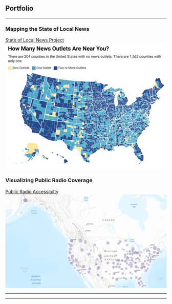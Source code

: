 ## Portfolio

---

### Mapping the State of Local News 

[State of Local News Project](https://localnewsinitiative.northwestern.edu/projects/state-of-local-news/2023/)
<img src="images/MIp4L-how-many-news-outlets-are-near-you-.png"/>

### Visualizing Public Radio Coverage

[Public Radio Accessibilty](https://arcg.is/zXmyz1)
<img src="images/radiogis.PNG"/>

---


---
